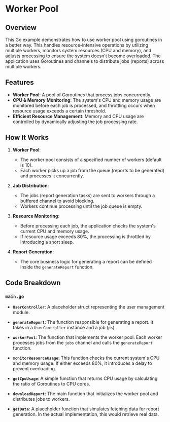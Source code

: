 # Worker Pool

## Overview

This Go example demonstrates how to use worker pool using goroutines in a better way. This handles resource-intensive operations by utilizing multiple workers, monitors system resources (CPU and memory), and adjusts processing to ensure the system doesn't become overloaded. The application uses Goroutines and channels to distribute jobs (reports) across multiple workers.

## Features

- **Worker Pool**: A pool of Goroutines that process jobs concurrently.
- **CPU & Memory Monitoring**: The system's CPU and memory usage are monitored before each job is processed, and throttling occurs when resource usage exceeds a certain threshold.
- **Efficient Resource Management**: Memory and CPU usage are controlled by dynamically adjusting the job processing rate.

## How It Works

1. **Worker Pool**:
   - The worker pool consists of a specified number of workers (default is 10).
   - Each worker picks up a job from the queue (reports to be generated) and processes it concurrently.

2. **Job Distribution**:
   - The jobs (report generation tasks) are sent to workers through a buffered channel to avoid blocking.
   - Workers continue processing until the job queue is empty.

3. **Resource Monitoring**:
   - Before processing each job, the application checks the system's current CPU and memory usage.
   - If resource usage exceeds 80%, the processing is throttled by introducing a short sleep.

4. **Report Generation**:
   - The core business logic for generating a report can be defined inside the `generateReport` function.

## Code Breakdown

### `main.go`

- **`UserController`**: A placeholder struct representing the user management module.
  
- **`generateReport`**: The function responsible for generating a report. It takes in a `UserController` instance and a job (`ps`).

- **`workerPool`**: The function that implements the worker pool. Each worker processes jobs from the `jobs` channel and calls the `generateReport` function.

- **`monitorResourceUsage`**: This function checks the current system's CPU and memory usage. If either exceeds 80%, it introduces a delay to prevent overloading.

- **`getCpuUsage`**: A simple function that returns CPU usage by calculating the ratio of Goroutines to CPU cores.

- **`downloadReport`**: The main function that initializes the worker pool and distributes jobs to workers.

- **`getData`**: A placeholder function that simulates fetching data for report generation. In the actual implementation, this would retrieve real data.

